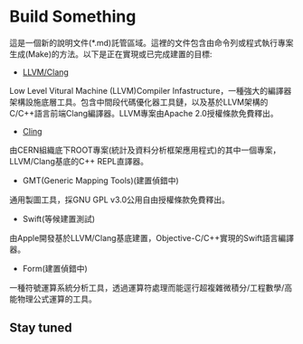 # Build Something
這是一個新的說明文件(*.md)託管區域。這裡的文件包含由命令列或程式執行專案生成(Make)的方法。以下是正在實現或已完成建置的目標:

 - [LLVM/Clang](./LLVM.md)

Low Level Vitural Machine (LLVM)Compiler Infastructure，一種強大的編譯器架構設施底層工具。包含中間段代碼優化器工具鏈，以及基於LLVM架構的C/C++語言前端Clang編譯器。LLVM專案由Apache 2.0授權條款免費釋出。

 - [Cling](./Cling.md)

由CERN組織底下ROOT專案(統計及資料分析框架應用程式)的其中一個專案，LLVM/Clang基底的C++ REPL直譯器。

- GMT(Generic Mapping Tools)(建置偵錯中)

通用製圖工具，採GNU GPL v3.0公用自由授權條款免費釋出。

 - Swift(等候建置測試)

由Apple開發基於LLVM/Clang基底建置，Objective-C/C++實現的Swift語言編譯器。

 - Form(建置偵錯中)

一種符號運算系統分析工具，透過運算符處理而能逕行超複雜微積分/工程數學/高能物理公式運算的工具。
## Stay tuned